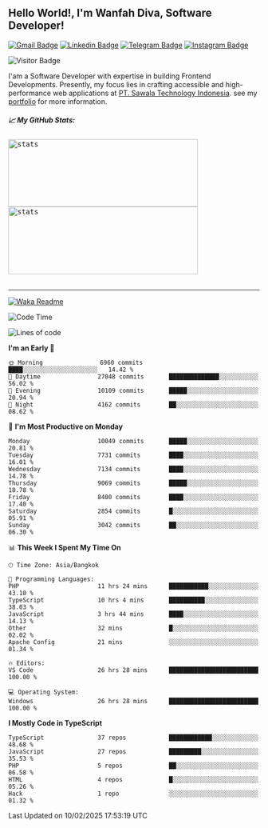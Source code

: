 ## Hello World!, I'm Wanfah Diva, Software Developer!

[![Gmail Badge](https://img.shields.io/badge/-Gmail-white?style=plastic&logo=Gmail&link=mailto:aditputrafirmansyah@gmail.com)](mailto:wanfahdivaa@gmail.com)
[![Linkedin Badge](https://img.shields.io/badge/-LinkedIn-blue?style=plastic&logo=Linkedin&link=https://www.linkedin.com/in/aditputrafirmansyah/)](https://www.linkedin.com/in/wanfahdiva/)
[![Telegram Badge](https://img.shields.io/badge/-Telegram-blue?style=plastic&logo=telegram&link=https://t.me/Adithya_13)](https://t.me/wanfahdiva)
[![Instagram Badge](https://img.shields.io/badge/-Instagram-white?style=plastic&logo=instagram&link=https://www.instagram.com/adithya_firmansyahputra/)](https://www.instagram.com/wnfhdva/)

![Visitor Badge](https://visitor-badge.laobi.icu/badge?page_id=wanfahdiva.wanfahdiva)

<p>
I'am a Software Developer with expertise in building Frontend Developments.
Presently, my focus lies in crafting accessible and high-performance web applications at  <a href="https://sawala/tech" target="_blank">PT. Sawala Technology Indonesia</a>. see my <a href="http://wanfahdiva-com.vercel.app/" target="_blank">portfolio</a> for more information.
</p>

<h5 align="left">
  
📈 **My GitHub Stats:**

</h5>

<div align="left">
<kbd>
  <img height="135em" width="380em" alt="stats" src="https://github-readme-stats-salesp07.vercel.app/api?username=wanfahdiva&count_private=true&show_icons=true&theme=react&rank_icon=github&border_radius=10&hide_title=true"></kbd>
</kbd>
<kbd>
    <img height="135em" width="380em" alt="stats" src="https://github-readme-activity-graph.vercel.app/graph?username=wanfahdiva&theme=react&hide_title=true"></kbd>
</div>

<br />

---

[![Waka Readme](https://github.com/wanfahdiva/wanfahdiva/actions/workflows/waka.yml/badge.svg)](https://github.com/wanfahdiva/wanfahdiva/actions/workflows/waka.yml)

<!--START_SECTION:waka-->
![Code Time](http://img.shields.io/badge/Code%20Time-1%2C683%20hrs%2041%20mins-blue)

![Lines of code](https://img.shields.io/badge/From%20Hello%20World%20I%27ve%20Written-22.5%20million%20lines%20of%20code-blue)

**I'm an Early 🐤** 

```text
🌞 Morning                6960 commits        ████░░░░░░░░░░░░░░░░░░░░░   14.42 % 
🌆 Daytime                27048 commits       ██████████████░░░░░░░░░░░   56.02 % 
🌃 Evening                10109 commits       █████░░░░░░░░░░░░░░░░░░░░   20.94 % 
🌙 Night                  4162 commits        ██░░░░░░░░░░░░░░░░░░░░░░░   08.62 % 
```
📅 **I'm Most Productive on Monday** 

```text
Monday                   10049 commits       █████░░░░░░░░░░░░░░░░░░░░   20.81 % 
Tuesday                  7731 commits        ████░░░░░░░░░░░░░░░░░░░░░   16.01 % 
Wednesday                7134 commits        ████░░░░░░░░░░░░░░░░░░░░░   14.78 % 
Thursday                 9069 commits        █████░░░░░░░░░░░░░░░░░░░░   18.78 % 
Friday                   8400 commits        ████░░░░░░░░░░░░░░░░░░░░░   17.40 % 
Saturday                 2854 commits        █░░░░░░░░░░░░░░░░░░░░░░░░   05.91 % 
Sunday                   3042 commits        ██░░░░░░░░░░░░░░░░░░░░░░░   06.30 % 
```


📊 **This Week I Spent My Time On** 

```text
🕑︎ Time Zone: Asia/Bangkok

💬 Programming Languages: 
PHP                      11 hrs 24 mins      ███████████░░░░░░░░░░░░░░   43.10 % 
TypeScript               10 hrs 4 mins       ██████████░░░░░░░░░░░░░░░   38.03 % 
JavaScript               3 hrs 44 mins       ████░░░░░░░░░░░░░░░░░░░░░   14.13 % 
Other                    32 mins             █░░░░░░░░░░░░░░░░░░░░░░░░   02.02 % 
Apache Config            21 mins             ░░░░░░░░░░░░░░░░░░░░░░░░░   01.34 % 

🔥 Editors: 
VS Code                  26 hrs 28 mins      █████████████████████████   100.00 % 

💻 Operating System: 
Windows                  26 hrs 28 mins      █████████████████████████   100.00 % 
```

**I Mostly Code in TypeScript** 

```text
TypeScript               37 repos            ████████████░░░░░░░░░░░░░   48.68 % 
JavaScript               27 repos            █████████░░░░░░░░░░░░░░░░   35.53 % 
PHP                      5 repos             ██░░░░░░░░░░░░░░░░░░░░░░░   06.58 % 
HTML                     4 repos             █░░░░░░░░░░░░░░░░░░░░░░░░   05.26 % 
Hack                     1 repo              ░░░░░░░░░░░░░░░░░░░░░░░░░   01.32 % 
```




 Last Updated on 10/02/2025 17:53:19 UTC
<!--END_SECTION:waka-->
